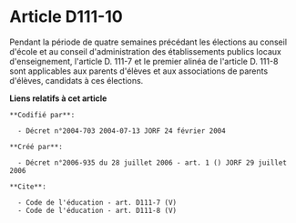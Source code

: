 # Article D111-10

Pendant la période de quatre semaines précédant les élections au conseil d'école et au conseil d'administration des
établissements publics locaux d'enseignement, l'article D. 111-7 et le premier alinéa de l'article D. 111-8 sont applicables
aux parents d'élèves et aux associations de parents d'élèves, candidats à ces élections.

**Liens relatifs à cet article**

	**Codifié par**:

	  - Décret n°2004-703 2004-07-13 JORF 24 février 2004

	**Créé par**:

	  - Décret n°2006-935 du 28 juillet 2006 - art. 1 () JORF 29 juillet 2006

	**Cite**:

	  - Code de l'éducation - art. D111-7 (V)
	  - Code de l'éducation - art. D111-8 (V)
